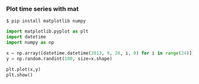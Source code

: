 ### Plot time series with mat
```
$ pip install matplotlib numpy
```

```python
import matplotlib.pyplot as plt
import datetime
import numpy as np

x = np.array([datetime.datetime(2013, 9, 28, i, 0) for i in range(24)])
y = np.random.randint(100, size=x.shape)

plt.plot(x,y)
plt.show()
```
